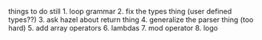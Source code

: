 things to do still
	1.	loop grammar
	2.	fix the types thing (user defined types??)
	3.	ask hazel about return thing
	4.	generalize the parser thing (too hard)
	5.	add array operators
	6.	lambdas
	7.	mod operator
	8.	logo

